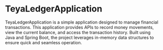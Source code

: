 # TeyaLedgerApplication
TeyaLedgerApplication is a simple application designed to manage financial transactions. This application provides APIs to record money movements, view the current balance, and access the transaction history. Built using Java and Spring Boot, the project leverages in-memory data structures to ensure quick and seamless operation.
